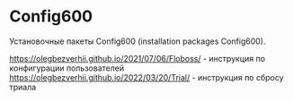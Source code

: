 # Config600
Установочные пакеты Config600 (installation packages Config600).

https://olegbezverhii.github.io/2021/07/06/Floboss/ - инструкция по конфигурации пользователей
https://olegbezverhii.github.io/2022/03/20/Trial/ - инструкция по сбросу триала
